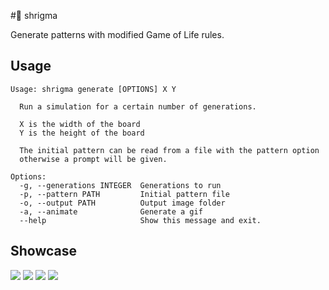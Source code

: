 #🍄 shrigma

Generate patterns with modified Game of Life rules.

## Usage

```
Usage: shrigma generate [OPTIONS] X Y

  Run a simulation for a certain number of generations.

  X is the width of the board
  Y is the height of the board

  The initial pattern can be read from a file with the pattern option
  otherwise a prompt will be given.

Options:
  -g, --generations INTEGER  Generations to run
  -p, --pattern PATH         Initial pattern file
  -o, --output PATH          Output image folder
  -a, --animate              Generate a gif
  --help                     Show this message and exit.
```

## Showcase

![](https://cdn.discordapp.com/attachments/730969252865245267/874694207548305468/square.gif)
![](https://cdn.discordapp.com/attachments/730969252865245267/874694208315850802/five.gif)
![](https://cdn.discordapp.com/attachments/730969252865245267/874694213697171486/criss.gif)
![](https://cdn.discordapp.com/attachments/730969252865245267/874694216104689684/beacon.gif)
